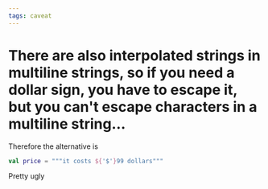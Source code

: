 ```yaml
---
tags: caveat
---
```


# There are also interpolated strings in multiline strings, so if you need a dollar sign, you have to escape it, but you can't escape characters in a multiline string...
Therefore the alternative is

```kotlin
val price = """it costs ${'$'}99 dollars"""
```

Pretty ugly
